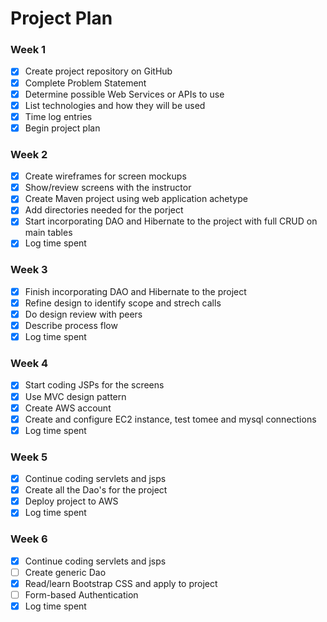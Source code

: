 # Project Plan

### Week 1
- [X] Create project repository on GitHub
- [X] Complete Problem Statement
- [X] Determine possible Web Services or APIs to use
- [X] List technologies and how they will be used
- [X] Time log entries
- [X] Begin project plan

### Week 2
- [X] Create wireframes for screen mockups
- [X] Show/review screens with the instructor
- [X] Create Maven project using web application achetype
- [X] Add directories needed for the porject
- [X] Start incorporating DAO and Hibernate to the project with full CRUD on main tables
- [X] Log time spent

### Week 3
- [X] Finish incorporating DAO and Hibernate to the project
- [X] Refine design to identify scope and strech calls
- [X] Do design review with peers
- [X] Describe process flow
- [X] Log time spent

### Week 4
- [X] Start coding JSPs for the screens
- [X] Use MVC design pattern
- [X] Create AWS account
- [X] Create and configure EC2 instance, test tomee and mysql connections
- [X] Log time spent

### Week 5
- [X] Continue coding servlets and jsps
- [X] Create all the Dao's for the project
- [X] Deploy project to AWS  
- [X] Log time spent

### Week 6
- [X] Continue coding servlets and jsps
- [ ] Create generic Dao
- [X] Read/learn Bootstrap CSS and apply to project
- [ ] Form-based Authentication
- [X] Log time spent
